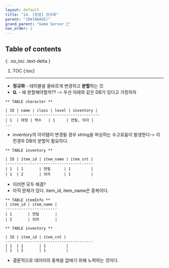 ```yaml
---
layout: default
title: "14. [문법] 정규화"
parent: "(DATABASE)"
grand_parent: "Game Server 👾"
nav_order: 2
---
```


## Table of contents
{: .no_toc .text-delta }

1. TOC
{:toc}

---

* **정규화** - 테이블을 올바르게 변경하고 **분할**하는 것.
* **Q.** - 왜 분할해야할까?? -> 우선 아래와 같은 DB가 있다고 가정하자

```
** TABLE character **

| ID | name | class | level | inventory |
------------------------------------------
| 1  | 태형 | 백수   | 1     | 연필, 의자 |
...
```

* inventory의 아이템이 변경될 경우 string을 파싱하는 수고로움이 발생한다-> 이런경우 DB의 분할이 필요하다.

```
** TABLE inventory **

| ID | item_id | item_name | item_cnt |
---------------------------------------
| 1  | 1       | 연필      | 1         |
| 1  | 2       | 의자      | 1         |
```

* 이러면 모두 해결?
* 아직 문제가 있다. item_id, item_name은 중복이다.

```
** TABLE itemInfo **
| item_id | item_name |
-----------------------
| 1       | 연필       |
| 2       | 의자       |
```

```
** TABLE inventory **

| ID | item_id | item_cnt |
---------------------------------------
| 1  | 1       | 1         |
| 1  | 2       | 1         |
```

* 결론적으로 데이터의 중복을 없애기 위해 노력하는 것이다.